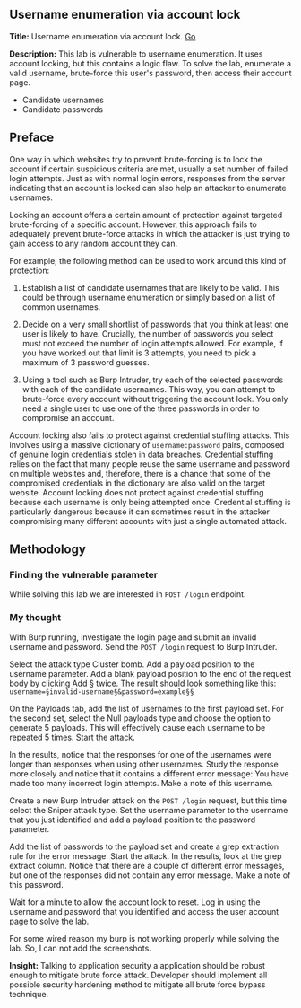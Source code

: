 ## Username enumeration via account lock

**Title:** Username enumeration via account lock. [Go](https://portswigger.net/web-security/authentication/password-based/lab-username-enumeration-via-account-lock)

**Description:** This lab is vulnerable to username enumeration. It uses account locking, but this contains a logic flaw. To solve the lab, enumerate a valid username, brute-force this user's password, then access their account page.

- Candidate usernames
- Candidate passwords

## Preface

One way in which websites try to prevent brute-forcing is to lock the account if certain suspicious criteria are met, usually a set number of failed login attempts. Just as with normal login errors, responses from the server indicating that an account is locked can also help an attacker to enumerate usernames.

Locking an account offers a certain amount of protection against targeted brute-forcing of a specific account. However, this approach fails to adequately prevent brute-force attacks in which the attacker is just trying to gain access to any random account they can.

For example, the following method can be used to work around this kind of protection:

1. Establish a list of candidate usernames that are likely to be valid. This could be through username enumeration or simply based on a list of common usernames.

2. Decide on a very small shortlist of passwords that you think at least one user is likely to have. Crucially, the number of passwords you select must not exceed the number of login attempts allowed. For example, if you have worked out that limit is 3 attempts, you need to pick a maximum of 3 password guesses.

3. Using a tool such as Burp Intruder, try each of the selected passwords with each of the candidate usernames. This way, you can attempt to brute-force every account without triggering the account lock. You only need a single user to use one of the three passwords in order to compromise an account.

Account locking also fails to protect against credential stuffing attacks. This involves using a massive dictionary of `username:password` pairs, composed of genuine login credentials stolen in data breaches. Credential stuffing relies on the fact that many people reuse the same username and password on multiple websites and, therefore, there is a chance that some of the compromised credentials in the dictionary are also valid on the target website. Account locking does not protect against credential stuffing because each username is only being attempted once. Credential stuffing is particularly dangerous because it can sometimes result in the attacker compromising many different accounts with just a single automated attack.


## Methodology

### Finding the vulnerable parameter

While solving this lab we are interested in `POST /login` endpoint.

### My thought

With Burp running, investigate the login page and submit an invalid username and password. Send the `POST /login` request to Burp Intruder.

Select the attack type Cluster bomb. Add a payload position to the username parameter. Add a blank payload position to the end of the request body by clicking Add § twice. The result should look something like this: `username=§invalid-username§&password=example§§`

On the Payloads tab, add the list of usernames to the first payload set. For the second set, select the Null payloads type and choose the option to generate 5 payloads. This will effectively cause each username to be repeated 5 times. Start the attack.

In the results, notice that the responses for one of the usernames were longer than responses when using other usernames. Study the response more closely and notice that it contains a different error message: You have made too many incorrect login attempts. Make a note of this username.

Create a new Burp Intruder attack on the `POST /login` request, but this time select the Sniper attack type. Set the username parameter to the username that you just identified and add a payload position to the password parameter.

Add the list of passwords to the payload set and create a grep extraction rule for the error message. Start the attack. In the results, look at the grep extract column. Notice that there are a couple of different error messages, but one of the responses did not contain any error message. Make a note of this password.

Wait for a minute to allow the account lock to reset. Log in using the username and password that you identified and access the user account page to solve the lab.

For some wired reason my burp is not working properly while solving the lab. So, I can not add the screenshots.

**Insight:**
Talking to application security a application should be robust enough to mitigate brute force attack. Developer should implement all possible security hardening method to mitigate all brute force bypass technique.
